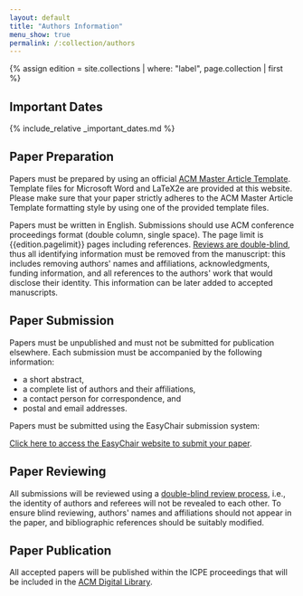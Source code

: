 ```yaml
---
layout: default
title: "Authors Information"
menu_show: true
permalink: /:collection/authors
---
```

{% assign edition = site.collections | where: "label", page.collection | first %}

## Important Dates

{% include_relative _important_dates.md %}

## Paper Preparation

Papers must be prepared by using an official [ACM Master Article Template](https://www.acm.org/publications/proceedings-template). Template files for Microsoft Word and LaTeX2e are provided at this website. Please make sure that your paper strictly adheres to the ACM Master Article Template formatting style by using one of the provided template files.

Papers must be written in English. Submissions should use ACM conference proceedings format (double column, single space). The page limit is {{edition.pagelimit}} pages including references. <u>Reviews are double-blind</u>, thus all identifying information must be removed from the manuscript: this includes removing authors' names and affiliations, acknowledgments, funding information, and all references to the authors' work that would disclose their identity. This information can be later added to accepted manuscripts.

## Paper Submission

Papers must be unpublished and must not be submitted for publication elsewhere. Each submission must be accompanied by the following information:

- a short abstract,
- a complete list of authors and their affiliations,
- a contact person for correspondence, and
- postal and email addresses.

Papers must be submitted using the EasyChair submission system:

[Click here to access the EasyChair website to submit your paper](#).


## Paper Reviewing

All submissions will be reviewed using a <u>double-blind review process</u>, i.e., the identity of authors and referees will not be revealed to each other. To ensure blind reviewing, authors' names and affiliations should not appear in the paper, and bibliographic references should be suitably modified.

## Paper Publication

All accepted papers will be published within the ICPE proceedings that will be included in the [ACM Digital Library](https://dl.acm.org/).
